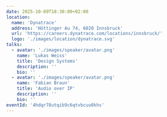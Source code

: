 ```yaml
---
date: 2025-10-09T18:30:00+02:00
location:
  name: 'Dynatrace'
  address: 'Höttinger Au 74, 6020 Innsbruck'
  url: 'https://careers.dynatrace.com/locations/innsbruck/'
  logo: './images/location/dynatrace.svg'
talks:
  - avatar: './images/speaker/avatar.png'
    name: 'Lukas Weiss'
    title: 'Design Systems'
    description: ''
    bio: ''
  - avatar: './images/speaker/avatar.png'
    name: 'Fabian Braun'
    title: 'Audio over IP'
    description: ''
    bio: ''
eventId: '4hdqr78utqib9c6qtvbcuu0khs'
---
```


